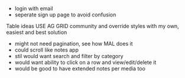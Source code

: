 - login with email
- seperate sign up page to avoid confusion

Table ideas
USE AG GRID community and override styles with my own, easiest and best solution
- might not need pagination, see how MAL does it
- could scroll like notes app
- stil would want search and filter by category
- would want ability to click on a row and view/edit/delete it
- would be good to have extended notes per media too 